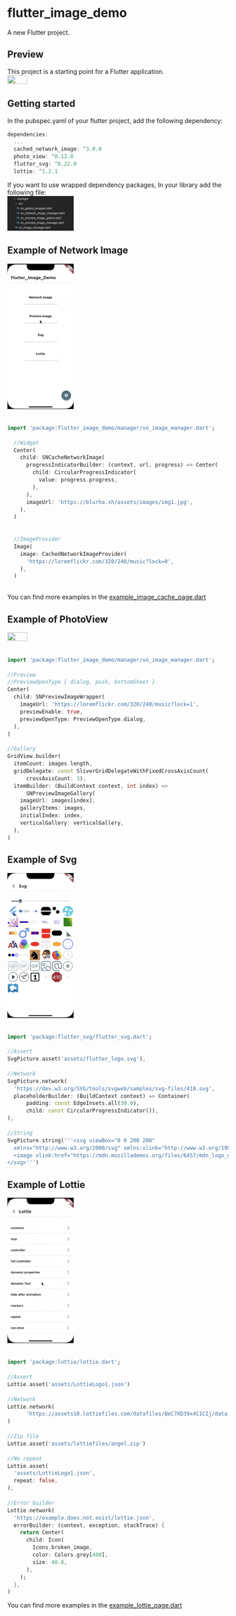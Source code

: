 # flutter_image_demo

A new Flutter project.

## Preview

This project is a starting point for a Flutter application.
<br>
<img src="https://github.com/Msshinana/imagesource/blob/master/flutter_image_demo.gif" width="30%" height="30%">

## Getting started
In the pubspec.yaml of your flutter project, add the following dependency:

```dart
dependencies:
  ...
  cached_network_image: ^3.0.0
  photo_view: ^0.12.0
  flutter_svg: ^0.22.0
  lottie: ^1.2.1

```


If you want to use wrapped dependency packages, In your library add the following file:
<br>
<img src="https://github.com/Msshinana/imagesource/blob/master/flutter_manager.png" width="30%" height="30%">

## Example of Network Image
<img src="https://github.com/Msshinana/imagesource/blob/master/network_image.gif" width="30%" height="30%">


```dart

import 'package:flutter_image_demo/manager/sn_image_manager.dart';

  //Widget
  Center(
    child: SNCacheNetworkImage(
      progressIndicatorBuilder: (context, url, progress) => Center(
        child: CircularProgressIndicator(
          value: progress.progress,
        ),
      ),
      imageUrl: 'https://blurha.sh/assets/images/img1.jpg',
    ),
  )
  
  
  //ImageProvider
  Image(
    image: CachedNetworkImageProvider(
      'https://loremflickr.com/320/240/music?lock=0',
    ),
  )
  
```
 
You can find more examples in the <a href="example_lottie_page">example_image_cache_page.dart</a>

## Example of PhotoView
<img src="https://github.com/Msshinana/imagesource/blob/master/photo_view_demo.gif" width="30%" height="30%">

```dart

import 'package:flutter_image_demo/manager/sn_image_manager.dart';

//Preview
//PreviewOpenType { dialog, push, bottomSheet }
Center(
  child: SNPreviewImageWrapper(
    imageUrl: 'https://loremflickr.com/320/240/music?lock=1',
    previewEnable: true,
    previewOpenType: PreviewOpenType.dialog,
  ),
)

//Gallery
GridView.builder(
  itemCount: images.length,
  gridDelegate: const SliverGridDelegateWithFixedCrossAxisCount(
      crossAxisCount: 3),
  itemBuilder: (BuildContext context, int index) =>
      SNPreviewImageGallery(
    imageUrl: images[index],
    galleryItems: images,
    initialIndex: index,
    verticalGallery: verticalGallery,
  ),
)

```

## Example of Svg
<img src="https://github.com/Msshinana/imagesource/blob/master/svg_demo.png" width="30%" height="30%">


```dart

import 'package:flutter_svg/flutter_svg.dart';

//Assert
SvgPicture.asset('assets/flutter_logo.svg'),

//Network
SvgPicture.network(
  'https://dev.w3.org/SVG/tools/svgweb/samples/svg-files/410.svg',
  placeholderBuilder: (BuildContext context) => Container(
      padding: const EdgeInsets.all(30.0),
      child: const CircularProgressIndicator()),
),

//String
SvgPicture.string('''<svg viewBox="0 0 200 200"
  xmlns="http://www.w3.org/2000/svg" xmlns:xlink="http://www.w3.org/1999/xlink">
  <image xlink:href="https://mdn.mozillademos.org/files/6457/mdn_logo_only_color.png" height="200" width="200"/>
</svg>''')

```

## Example of Lottie
<img src="https://github.com/Msshinana/imagesource/blob/master/lottie.gif" width="30%" height="30%">


```dart

import 'package:lottie/lottie.dart';

//Assert
Lottie.asset('assets/LottieLogo1.json')

//Network
Lottie.network(
      'https://assets10.lottiefiles.com/datafiles/QeC7XD39x4C1CIj/data.json'),
)

//Zip file
Lottie.asset('assets/lottiefiles/angel.zip')

//No repeat
Lottie.asset(
  'assets/LottieLogo1.json',
  repeat: false,
),

//Error builder
Lottie.network(
  'https://example.does.not.exist/lottie.json',
  errorBuilder: (context, exception, stackTrace) {
    return Center(
      child: Icon(
        Icons.broken_image,
        color: Colors.grey[400],
        size: 40.0,
      ),
    );
  },
)

```

You can find more examples in the <a href="example_lottie_page">example_lottie_page.dart</a>








